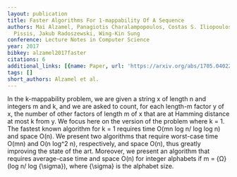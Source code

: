 ```yaml
---
layout: publication
title: Faster Algorithms For 1-mappability Of A Sequence
authors: Mai Alzamel, Panagiotis Charalampopoulos, Costas S. Iliopoulos, Solon P.
  Pissis, Jakub Radoszewski, Wing-Kin Sung
conference: Lecture Notes in Computer Science
year: 2017
bibkey: alzamel2017faster
citations: 6
additional_links: [{name: Paper, url: 'https://arxiv.org/abs/1705.04022'}]
tags: []
short_authors: Alzamel et al.
---
```

In the k-mappability problem, we are given a string x of length n and
integers m and k, and we are asked to count, for each length-m factor y of x,
the number of other factors of length m of x that are at Hamming distance at
most k from y. We focus here on the version of the problem where k = 1. The
fastest known algorithm for k = 1 requires time O(mn log n/ log log n) and
space O(n). We present two algorithms that require worst-case time O(mn) and
O(n log^2 n), respectively, and space O(n), thus greatly improving the state of
the art. Moreover, we present an algorithm that requires average-case time and
space O(n) for integer alphabets if m = \{Ω\}(log n/ log \{\sigma\}), where
\{\sigma\} is the alphabet size.